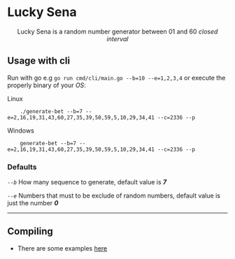 # Lucky Sena

<p align="center">Lucky Sena is a random number generator between 01 and 60 <i>closed interval</i></p>

## Usage with cli

Run with go e.g `go run cmd/cli/main.go --b=10 --e=1,2,3,4` or execute the properly binary of your *OS*:

Linux

        ./generate-bet --b=7 --e=2,16,19,31,43,60,27,35,39,50,59,5,10,29,34,41 --c=2336 --p

Windows

        generate-bet --b=7 --e=2,16,19,31,43,60,27,35,39,50,59,5,10,29,34,41 --c=2336 --p


### Defaults

*`--b`* How many sequence to generate, default value is ***7***

*`--e`* Numbers that must to be exclude of random numbers, default value is just the number ***0***

---

## Compiling

- There are some examples [here](run-example.sh)
